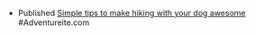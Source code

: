 - Published [Simple tips to make hiking with your dog awesome](https://adventureite.com/hiking/hiking-with-your-dog-can-be-awesome-with-these-simple-tips/) #Adventureite.com